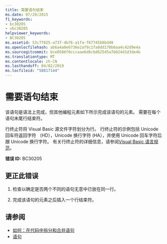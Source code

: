 ```yaml
---
title: 需要语句结束
ms.date: 07/20/2015
f1_keywords:
- bc30205
- vbc30205
helpviewer_keywords:
- BC30205
ms.assetid: 53c7f825-a737-4b76-a1fa-f67745b8bd40
ms.openlocfilehash: ab6a4a0e6736e2af9c1fa0dd170b6aa4c42d9e4a
ms.sourcegitcommit: bce0586f0cccaae6d6cbd625d5a7b824d1d3de4b
ms.translationtype: MT
ms.contentlocale: zh-CN
ms.lasthandoff: 04/02/2019
ms.locfileid: "58817144"
---
```

# <a name="end-of-statement-expected"></a>需要语句结束
该语句是语法上完成，但其他编程元素如下所示完成该语句的元素。 需要在每个语句末尾行结束符。
  
 行终止符将 Visual Basic 源文件字符划分为行。 行终止符的示例包括 Unicode 回车符返回字符 （HD），Unicode 换行字符 (HA），并使用 Unicode 回车字符后跟 Unicode 换行字符。 有关行终止符的详细信息，请参阅[Visual Basic 语言规范](~/_vblang/spec/lexical-grammar.md#line-terminators)。
  
 **错误 ID:** BC30205
  
## <a name="to-correct-this-error"></a>更正此错误
  
1.  检查以确定是否两个不同的语句无意中已放在同一行。
  
2.  完成该语句的元素之后插入一个行结束符。
  
## <a name="see-also"></a>请参阅

- [如何：在代码中拆分和合并语句](../../../visual-basic/programming-guide/program-structure/how-to-break-and-combine-statements-in-code.md)
- [语句](../../../visual-basic/programming-guide/language-features/statements.md)
